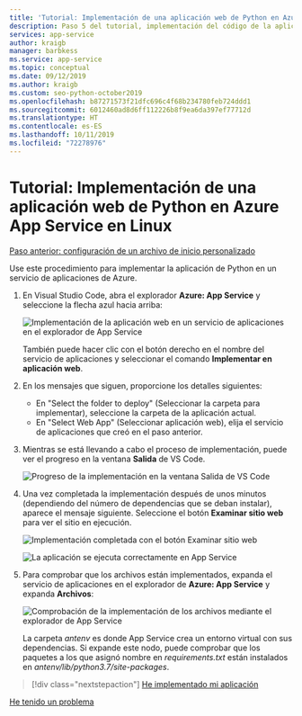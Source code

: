```yaml
---
title: 'Tutorial: Implementación de una aplicación web de Python en Azure App Service en Linux mediante VS Code'
description: Paso 5 del tutorial, implementación del código de la aplicación web
services: app-service
author: kraigb
manager: barbkess
ms.service: app-service
ms.topic: conceptual
ms.date: 09/12/2019
ms.author: kraigb
ms.custom: seo-python-october2019
ms.openlocfilehash: b87271573f21dfc696c4f68b234780feb724ddd1
ms.sourcegitcommit: 6012460ad8d6ff112226b8f9ea6da397ef77712d
ms.translationtype: HT
ms.contentlocale: es-ES
ms.lasthandoff: 10/11/2019
ms.locfileid: "72278976"
---
```

# <a name="tutorial-deploy-your-python-web-app-to-azure-app-service-on-linux"></a>Tutorial: Implementación de una aplicación web de Python en Azure App Service en Linux

[Paso anterior: configuración de un archivo de inicio personalizado](tutorial-deploy-app-service-on-linux-04.md)

Use este procedimiento para implementar la aplicación de Python en un servicio de aplicaciones de Azure.

1. En Visual Studio Code, abra el explorador **Azure: App Service** y seleccione la flecha azul hacia arriba:

   ![Implementación de la aplicación web en un servicio de aplicaciones en el explorador de App Service](media/deploy-azure/deploy-web-app-to-app-service-in-app-service-explorer.png)

    También puede hacer clic con el botón derecho en el nombre del servicio de aplicaciones y seleccionar el comando **Implementar en aplicación web**.

1. En los mensajes que siguen, proporcione los detalles siguientes:

    - En "Select the folder to deploy" (Seleccionar la carpeta para implementar), seleccione la carpeta de la aplicación actual.
    - En "Select Web App" (Seleccionar aplicación web), elija el servicio de aplicaciones que creó en el paso anterior.

1. Mientras se está llevando a cabo el proceso de implementación, puede ver el progreso en la ventana **Salida** de VS Code.

    ![Progreso de la implementación en la ventana Salida de VS Code](media/deploy-azure/view-deployment-progress-in-visual-studio-code-output.png)

1. Una vez completada la implementación después de unos minutos (dependiendo del número de dependencias que se deban instalar), aparece el mensaje siguiente. Seleccione el botón **Examinar sitio web** para ver el sitio en ejecución.

    ![Implementación completada con el botón Examinar sitio web](media/deploy-azure/web-app-deployment-complete-with-browse-website-button.png)

    ![La aplicación se ejecuta correctamente en App Service](media/deploy-azure/web-app-running-successfully-on-app-service.png)

1. Para comprobar que los archivos están implementados, expanda el servicio de aplicaciones en el explorador de **Azure: App Service** y expanda **Archivos**:

    ![Comprobación de la implementación de los archivos mediante el explorador de App Service](media/deploy-azure/expand-files-node-to-check-deployment-of-web-app-files.png)

    La carpeta *antenv* es donde App Service crea un entorno virtual con sus dependencias. Si expande este nodo, puede comprobar que los paquetes a los que asignó nombre en *requirements.txt* están instalados en *antenv/lib/python3.7/site-packages*.

> [!div class="nextstepaction"]
> [He implementado mi aplicación](tutorial-deploy-app-service-on-linux-06.md)

[He tenido un problema](https://www.research.net/r/PWZWZ52?tutorial=vscode-appservice-python&step=05-deploy-app)
